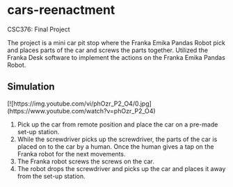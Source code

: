 # cars-reenactment
CSC376: Final Project

The project is a mini car pit stop where the Franka Emika Pandas Robot pick and places parts of the car and screws the parts together.
Utilized the Franka Desk software to implement the actions on the Franka Emika Pandas Robot.

<h2>Simulation</h2>
[![https://img.youtube.com/vi/phOzr_P2_O4/0.jpg](https://www.youtube.com/watch?v=phOzr_P2_O4)


1. Pick up the car from remote position and place the car on a pre-made set-up station.
2. While the screwdriver picks up the screwdriver, the parts of the car is placed on to the car by a human. Once the human gives a tap on the Franka robot for the next movements. 
3. The Franka robot screws the screws on the car. 
4. The robot drops the screwdriver and picks up the car and places it away from the set-up station.  
